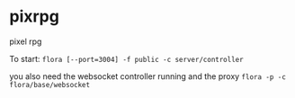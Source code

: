 pixrpg
======

pixel rpg

To start: `flora [--port=3004] -f public -c server/controller`

you also need the websocket controller running and the proxy
`flora -p -c flora/base/websocket`